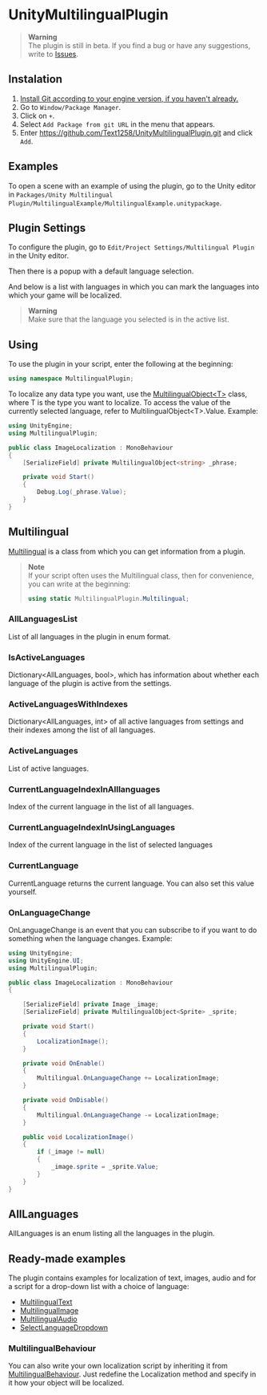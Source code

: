 # UnityMultilingualPlugin
>**Warning** <br />
> The plugin is still in beta. If you find a bug or have any suggestions, write to [Issues](https://github.com/Text1258/UnityMultilingualPlugin/issues).
## Instalation
1. [Install Git according to your engine version, if you haven't already.](https://docs.unity3d.com/2022.3/Documentation/Manual/upm-ui-giturl.html)
2. Go to `Window/Package Manager`.
3. Click on `+`.
4. Select `Add Package from git URL` in the menu that appears.
5. Enter https://github.com/Text1258/UnityMultilingualPlugin.git and click `Add`.
## Examples
To open a scene with an example of using the plugin, go to the Unity editor in `Packages/Unity Multilingual Plugin/MultilingualExample/MultilingualExample.unitypackage`.
## Plugin Settings
To configure the plugin, go to `Edit/Project Settings/Multilingual Plugin` in the Unity editor. 

Then there is a popup with a default language selection.

And below is a list with languages in which you can mark the languages into which your game will be localized.
>**Warning** <br />
> Make sure that the language you selected is in the active list.
## Using
To use the plugin in your script, enter the following at the beginning:
```C# 
using namespace MultilingualPlugin;
 ```
To localize any data type you want, use the [MultilingualObject\<T>](Scripts/Runtime/MultilingualObject.cs) class, where T is the type you want to localize. To access the value of the currently selected language, refer to MultilingualObject\<T>\.Value. Example:
```C# 
using UnityEngine;
using MultilingualPlugin;

public class ImageLocalization : MonoBehaviour
{
    [SerializeField] private MultilingualObject<string> _phrase;

    private void Start()
    {
        Debug.Log(_phrase.Value);
    }
}
 ```
## Multilingual
[Multilingual](Scripts/Runtime/Multilingual.cs) is a class from which you can get information from a plugin.
> **Note** <br />
> If your script often uses the Multilingual class, then for convenience, you can write at the beginning:
> ```C# 
> using static MultilingualPlugin.Multilingual;
> ```
### AllLanguagesList
List of all languages in the plugin in enum format.
### IsActiveLanguages
Dictionary<AllLanguages, bool>, which has information about whether each language of the plugin is active from the settings.
### ActiveLanguagesWithIndexes
Dictionary<AllLanguages, int> of all active languages from settings and their indexes among the list of all languages.
### ActiveLanguages
List<AllLanguages> of active languages.
### CurrentLanguageIndexInAlllanguages
Index of the current language in the list of all languages.
### CurrentLanguageIndexInUsingLanguages
Index of the current language in the list of selected languages
### CurrentLanguage
CurrentLanguage returns the current language. You can also set this value yourself.
### OnLanguageChange
OnLanguageChange is an event that you can subscribe to if you want to do something when the language changes. Example:
```C# 
using UnityEngine;
using UnityEngine.UI;
using MultilingualPlugin;

public class ImageLocalization : MonoBehaviour
{

    [SerializeField] private Image _image;
    [SerializeField] private MultilingualObject<Sprite> _sprite;

    private void Start()
    {
        LocalizationImage();
    }

    private void OnEnable()
    {
        Multilingual.OnLanguageChange += LocalizationImage;
    }

    private void OnDisable()
    {
        Multilingual.OnLanguageChange -= LocalizationImage;
    }

    public void LocalizationImage()
    {
        if (_image != null)
        {
            _image.sprite = _sprite.Value;
        }
    }
}
 ```
## AllLanguages
AllLanguages is an enum listing all the languages in the plugin.
## Ready-made examples
The plugin contains examples for localization of text, images, audio and for a script for a drop-down list with a choice of language:
- [MultilingualText](Scripts/Runtime/ExampleScripts/MultilingualText.cs)
- [MultilingualImage](Scripts/Runtime/ExampleScripts/MultilingualImage.cs)
- [MultilingualAudio](Scripts/Runtime/ExampleScripts/MultilingualAudio.cs)
- [SelectLanguageDropdown](Scripts/Runtime/ExampleScripts/UI/SelectLanguageDropdown.cs)
### MultilingualBehaviour
You can also write your own localization script by inheriting it from [MultilingualBehaviour](Scripts/Runtime/ExampleScripts/MultilingualBehaviour.cs). Just redefine the Localization method and specify in it how your object will be localized.